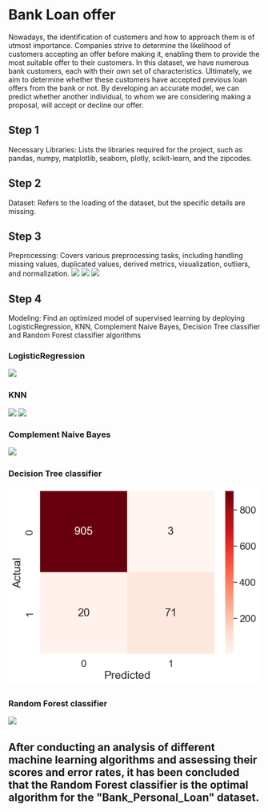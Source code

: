 # Bank Loan offer
Nowadays, the identification of customers and how to approach them is of utmost importance. Companies strive to determine the likelihood of customers accepting an offer before making it, enabling them to provide the most suitable offer to their customers.
In this dataset, we have numerous bank customers, each with their own set of characteristics. Ultimately, we aim to determine whether these customers have accepted previous loan offers from the bank or not. By developing an accurate model, we can predict whether another individual, to whom we are considering making a proposal, will accept or decline our offer.

## Step 1
Necessary Libraries: Lists the libraries required for the project, such as pandas, numpy, matplotlib, seaborn, plotly, scikit-learn, and the zipcodes.

## Step 2
Dataset: Refers to the loading of the dataset, but the specific details are missing.

## Step 3
Preprocessing: Covers various preprocessing tasks, including handling missing values, duplicated values, derived metrics, visualization, outliers, and normalization.
[![](./src/1.png)](#)
[![](./src/2.png)](#)
[![](./src/3.png)](#)

## Step 4
Modeling: Find an optimized model of supervised learning by deploying LogisticRegression, KNN, Complement Naive Bayes, Decision Tree classifier and Random Forest classifier algorithms

### LogisticRegression
[![](./src/Logreg.png)](#)

### KNN
[![](./src/knn.png)](#)
[![](./src/knn2.png)](#)

### Complement Naive Bayes
[![](./src/cnb.png)](#)

### Decision Tree classifier
[![](./src/dtc.png)](#)

### Random Forest classifier
[![](./src/rfc.png)](#)

## After conducting an analysis of different machine learning algorithms and assessing their scores and error rates, it has been concluded that the Random Forest classifier is the optimal algorithm for the "Bank_Personal_Loan" dataset.
